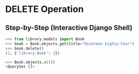 # DELETE Operation

## Step-by-Step (Interactive Django Shell)

```python
>>> from library.models import Book
>>> book = Book.objects.get(title="Nineteen Eighty-Four")
>>> book.delete()
(1, {'library.Book': 1})

>>> Book.objects.all()
<QuerySet []>